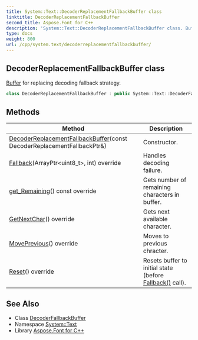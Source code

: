 ```yaml
---
title: System::Text::DecoderReplacementFallbackBuffer class
linktitle: DecoderReplacementFallbackBuffer
second_title: Aspose.Font for C++
description: 'System::Text::DecoderReplacementFallbackBuffer class. Buffer for replacing decoding fallback strategy in C++.'
type: docs
weight: 800
url: /cpp/system.text/decoderreplacementfallbackbuffer/
---
```

## DecoderReplacementFallbackBuffer class


[Buffer](../../system/buffer/) for replacing decoding fallback strategy.

```cpp
class DecoderReplacementFallbackBuffer : public System::Text::DecoderFallbackBuffer
```

## Methods

| Method | Description |
| --- | --- |
| [DecoderReplacementFallbackBuffer](./decoderreplacementfallbackbuffer/)(const DecoderReplacementFallbackPtr\&) | Constructor. |
| [Fallback](./fallback/)(ArrayPtr\<uint8_t\>, int) override | Handles decoding failure. |
| [get_Remaining](./get_remaining/)() const override | Gets number of remaining characters in buffer. |
| [GetNextChar](./getnextchar/)() override | Gets next available character. |
| [MovePrevious](./moveprevious/)() override | Moves to previous chracter. |
| [Reset](./reset/)() override | Resets buffer to initial state (before [Fallback()](./fallback/) call). |
## See Also

* Class [DecoderFallbackBuffer](../decoderfallbackbuffer/)
* Namespace [System::Text](../)
* Library [Aspose.Font for C++](../../)
